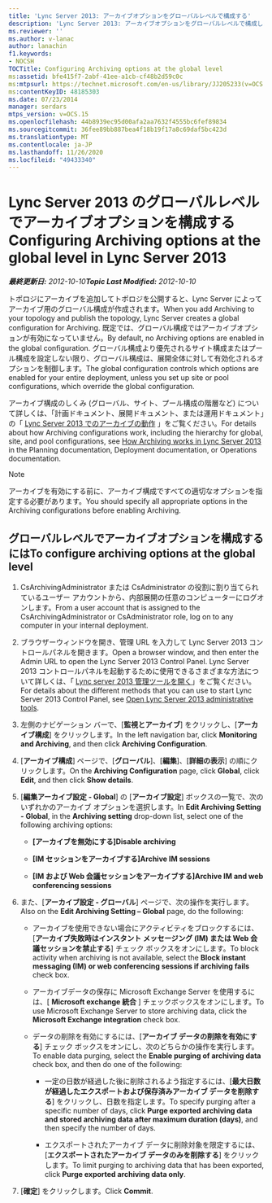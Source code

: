 ```yaml
---
title: 'Lync Server 2013: アーカイブオプションをグローバルレベルで構成する'
description: 'Lync Server 2013: アーカイブオプションをグローバルレベルで構成します。'
ms.reviewer: ''
ms.author: v-lanac
author: lanachin
f1.keywords:
- NOCSH
TOCTitle: Configuring Archiving options at the global level
ms:assetid: bfe415f7-2abf-41ee-a1cb-cf48b2d59c0c
ms:mtpsurl: https://technet.microsoft.com/en-us/library/JJ205233(v=OCS.15)
ms:contentKeyID: 48185303
ms.date: 07/23/2014
manager: serdars
mtps_version: v=OCS.15
ms.openlocfilehash: 44b8939ec95d00afa2aa7632f4555bc6fef89834
ms.sourcegitcommit: 36fee89bb887bea4f18b19f17a8c69daf5bc423d
ms.translationtype: MT
ms.contentlocale: ja-JP
ms.lasthandoff: 11/26/2020
ms.locfileid: "49433340"
---
```

# <a name="configuring-archiving-options-at-the-global-level-in-lync-server-2013"></a><span data-ttu-id="58616-103">Lync Server 2013 のグローバルレベルでアーカイブオプションを構成する</span><span class="sxs-lookup"><span data-stu-id="58616-103">Configuring Archiving options at the global level in Lync Server 2013</span></span>

<div data-xmlns="http://www.w3.org/1999/xhtml">

<div class="topic" data-xmlns="http://www.w3.org/1999/xhtml" data-msxsl="urn:schemas-microsoft-com:xslt" data-cs="https://msdn.microsoft.com/">

<div data-asp="https://msdn2.microsoft.com/asp">



</div>

<div id="mainSection">

<div id="mainBody"><span data-ttu-id="58616-104">

<span> </span></span><span class="sxs-lookup"><span data-stu-id="58616-104">

<span> </span></span></span>

<span data-ttu-id="58616-105">_**最終更新日:** 2012-10-10_</span><span class="sxs-lookup"><span data-stu-id="58616-105">_**Topic Last Modified:** 2012-10-10_</span></span>

<span data-ttu-id="58616-106">トポロジにアーカイブを追加してトポロジを公開すると、Lync Server によってアーカイブ用のグローバル構成が作成されます。</span><span class="sxs-lookup"><span data-stu-id="58616-106">When you add Archiving to your topology and publish the topology, Lync Server creates a global configuration for Archiving.</span></span> <span data-ttu-id="58616-107">既定では、グローバル構成ではアーカイブオプションが有効になっていません。</span><span class="sxs-lookup"><span data-stu-id="58616-107">By default, no Archiving options are enabled in the global configuration.</span></span> <span data-ttu-id="58616-108">グローバル構成より優先されるサイト構成またはプール構成を設定しない限り、グローバル構成は、展開全体に対して有効化されるオプションを制御します。</span><span class="sxs-lookup"><span data-stu-id="58616-108">The global configuration controls which options are enabled for your entire deployment, unless you set up site or pool configurations, which override the global configuration.</span></span>

<span data-ttu-id="58616-109">アーカイブ構成のしくみ (グローバル、サイト、プール構成の階層など) について詳しくは、「計画ドキュメント、展開ドキュメント、または運用ドキュメント」の「 [Lync Server 2013 でのアーカイブの動作](lync-server-2013-how-archiving-works.md) 」をご覧ください。</span><span class="sxs-lookup"><span data-stu-id="58616-109">For details about how Archiving configurations work, including the hierarchy for global, site, and pool configurations, see [How Archiving works in Lync Server 2013](lync-server-2013-how-archiving-works.md) in the Planning documentation, Deployment documentation, or Operations documentation.</span></span>

<div>


> [!NOTE]  
> <span data-ttu-id="58616-110">アーカイブを有効にする前に、アーカイブ構成ですべての適切なオプションを指定する必要があります。</span><span class="sxs-lookup"><span data-stu-id="58616-110">You should specify all appropriate options in the Archiving configurations before enabling Archiving.</span></span>



</div>

<div>

## <a name="to-configure-archiving-options-at-the-global-level"></a><span data-ttu-id="58616-111">グローバルレベルでアーカイブオプションを構成するには</span><span class="sxs-lookup"><span data-stu-id="58616-111">To configure archiving options at the global level</span></span>

1.  <span data-ttu-id="58616-112">CsArchivingAdministrator または CsAdministrator の役割に割り当てられているユーザー アカウントから、内部展開の任意のコンピューターにログオンします。</span><span class="sxs-lookup"><span data-stu-id="58616-112">From a user account that is assigned to the CsArchivingAdministrator or CsAdministrator role, log on to any computer in your internal deployment.</span></span>

2.  <span data-ttu-id="58616-113">ブラウザーウィンドウを開き、管理 URL を入力して Lync Server 2013 コントロールパネルを開きます。</span><span class="sxs-lookup"><span data-stu-id="58616-113">Open a browser window, and then enter the Admin URL to open the Lync Server 2013 Control Panel.</span></span> <span data-ttu-id="58616-114">Lync Server 2013 コントロールパネルを起動するために使用できるさまざまな方法について詳しくは、「 [Lync server 2013 管理ツールを開く](lync-server-2013-open-lync-server-administrative-tools.md)」をご覧ください。</span><span class="sxs-lookup"><span data-stu-id="58616-114">For details about the different methods that you can use to start Lync Server 2013 Control Panel, see [Open Lync Server 2013 administrative tools](lync-server-2013-open-lync-server-administrative-tools.md).</span></span>

3.  <span data-ttu-id="58616-115">左側のナビゲーション バーで、[**監視とアーカイブ**] をクリックし、[**アーカイブ構成**] をクリックします。</span><span class="sxs-lookup"><span data-stu-id="58616-115">In the left navigation bar, click **Monitoring and Archiving**, and then click **Archiving Configuration**.</span></span>

4.  <span data-ttu-id="58616-116">[**アーカイブ構成**] ページで、[**グローバル**]、[**編集**]、[**詳細の表示**] の順にクリックします。</span><span class="sxs-lookup"><span data-stu-id="58616-116">On the **Archiving Configuration** page, click **Global**, click **Edit**, and then click **Show details**.</span></span>

5.  <span data-ttu-id="58616-117">[**編集アーカイブ設定 - Global**] の [**アーカイブ設定**] ボックスの一覧で、次のいずれかのアーカイブ オプションを選択します。</span><span class="sxs-lookup"><span data-stu-id="58616-117">In **Edit Archiving Setting - Global**, in the **Archiving setting** drop-down list, select one of the following archiving options:</span></span>
    
      - <span data-ttu-id="58616-118">**[アーカイブを無効にする]**</span><span class="sxs-lookup"><span data-stu-id="58616-118">**Disable archiving**</span></span>
    
      - <span data-ttu-id="58616-119">**[IM セッションをアーカイブする]**</span><span class="sxs-lookup"><span data-stu-id="58616-119">**Archive IM sessions**</span></span>
    
      - <span data-ttu-id="58616-120">**[IM および Web 会議セッションをアーカイブする]**</span><span class="sxs-lookup"><span data-stu-id="58616-120">**Archive IM and web conferencing sessions**</span></span>

6.  <span data-ttu-id="58616-121">また、[**アーカイブ設定 - グローバル**] ページで、次の操作を実行します。</span><span class="sxs-lookup"><span data-stu-id="58616-121">Also on the **Edit Archiving Setting – Global** page, do the following:</span></span>
    
      - <span data-ttu-id="58616-122">アーカイブを使用できない場合にアクティビティをブロックするには、[**アーカイブ失敗時はインスタント メッセージング (IM) または Web 会議セッションを禁止する**] チェック ボックスをオンにします。</span><span class="sxs-lookup"><span data-stu-id="58616-122">To block activity when archiving is not available, select the **Block instant messaging (IM) or web conferencing sessions if archiving fails** check box.</span></span>
    
      - <span data-ttu-id="58616-123">アーカイブデータの保存に Microsoft Exchange Server を使用するには、[ **Microsoft exchange 統合** ] チェックボックスをオンにします。</span><span class="sxs-lookup"><span data-stu-id="58616-123">To use Microsoft Exchange Server to store archiving data, click the **Microsoft Exchange integration** check box.</span></span>
    
      - <span data-ttu-id="58616-124">データの削除を有効にするには、[**アーカイブ データの削除を有効にする**] チェック ボックスをオンにし、次のどちらかの操作を実行します。</span><span class="sxs-lookup"><span data-stu-id="58616-124">To enable data purging, select the **Enable purging of archiving data** check box, and then do one of the following:</span></span>
        
          - <span data-ttu-id="58616-125">一定の日数が経過した後に削除されるよう指定するには、[**最大日数が経過したエクスポートおよび保存済みアーカイブ データを削除する**] をクリックし、日数を指定します。</span><span class="sxs-lookup"><span data-stu-id="58616-125">To specify purging after a specific number of days, click **Purge exported archiving data and stored archiving data after maximum duration (days)**, and then specify the number of days.</span></span>
        
          - <span data-ttu-id="58616-126">エクスポートされたアーカイブ データに削除対象を限定するには、[**エクスポートされたアーカイブ データのみを削除する**] をクリックします。</span><span class="sxs-lookup"><span data-stu-id="58616-126">To limit purging to archiving data that has been exported, click **Purge exported archiving data only**.</span></span>

7.  <span data-ttu-id="58616-127">[**確定**] をクリックします。</span><span class="sxs-lookup"><span data-stu-id="58616-127">Click **Commit**.</span></span>

<span data-ttu-id="58616-128"></div>

</div>

<span> </span>

</div>

</div>

</span><span class="sxs-lookup"><span data-stu-id="58616-128"></div>

</div>

<span> </span>

</div>

</div>

</span></span></div>

